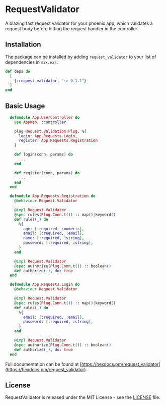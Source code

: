 # RequestValidator

A blazing fast request validator for your phoenix app, which validates a request body before hitting the request handler in the controller.

## Installation

The package can be installed by adding `request_validator` to your list of dependencies in `mix.exs`:

```elixir
def deps do
  [
    {:request_validator, "~> 0.1.1"}
  ]
end
```

## Basic Usage

```elixir
  defmodule App.UserController do
    use AppWeb, :controller

    plug Request.Validation.Plug, %{
      login: App.Requests.Login,
      register: App.Requests.Registration
    }

    def login(conn, params) do
      ...
    end

    def register(conn, params) do
      ...
    end
  end

  defmodule App.Requests.Registration do
    @behaviour Request.Validator

    @impl Request.Validator
    @spec rules(Plug.Conn.t()) :: map()|keyword()
    def rules(_) do
      %{
        age: [:required, :numeric],
        email: [:required, :email],
        name: [:required, :string],
        password: [:required, :string],
      }
    end

    @impl Request.Validator
    @spec authorize(Plug.Conn.t()) :: boolean()
    def authorize(_), do: true
  end

  defmodule App.Requests.Login do
    @behaviour Request.Validator

    @impl Request.Validator
    @spec rules(Plug.Conn.t()) :: map()|keyword()
    def rules(_) do
      %{
        email: [:required, :email],
        password: [:required, :string],
      }
    end

    @impl Request.Validator
    @spec authorize(Plug.Conn.t()) :: boolean()
    def authorize(_), do: true
  end
```

Full documentation can be found at [https://hexdocs.pm/request_validator](https://hexdocs.pm/request_validator).

## License

RequestValidator is released under the MIT License - see the [LICENSE](LICENSE) file.
